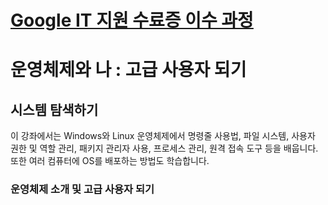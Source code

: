 # [Google IT 지원 수료증 이수 과정](https://www.coursera.org/programs/deloitte-p-8c5ra/professional-certificates/google-it-support-korean?collectionId=vTNAw)

# 운영체제와 나 : 고급 사용자 되기

## 시스템 탐색하기

이 강좌에서는 Windows와 Linux 운영체제에서 명령줄 사용법, 파일 시스템, 사용자 권한 및 역할 관리, 패키지 관리자 사용, 프로세스 관리, 원격 접속 도구 등을 배웁니다. 또한 여러 컴퓨터에 OS를 배포하는 방법도 학습합니다.

### 운영체제 소개 및 고급 사용자 되기
